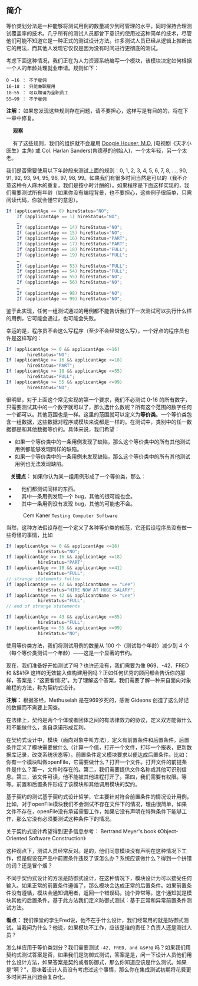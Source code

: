 ## 简介

等价类划分法是一种能够将测试用例的数量减少到可管理的水平，同时保持合理测试覆盖率的技术。几乎所有的测试人员都曾下意识的使用过这种简单的技术，尽管他们可能不知道它是一种正式的测试设计方法。许多测试人员已经从逻辑上推断出它的用法，而其他人发现它仅仅是因为没有时间进行更彻底的测试。

考虑下面这种情况，我们正在为人力资源系统编写一个模块，该模块决定如何根据一个人的年龄处理就业申请。规则如下：

```
0 –16 ： 不予雇佣
16–18 ： 只能兼职雇用
18–55 ： 可以聘请为全职员工
55–99 ： 不予雇佣
```

 **注解：** 如果您发现这些规则存在问题，请不要担心，这样写是有目的的，将在下一章中修复。

&emsp; **观察**

&emsp; 有了这些规则，我们的组织就不会雇用 [Doogie Houser, M.D.](https://zh.wikipedia.org/wiki/%E5%B0%BC%E7%88%BE%C2%B7%E6%9F%8F%E5%BE%B7%E7%83%88%C2%B7%E5%A4%8F%E9%87%8C%E6%96%AF) (电视剧《天才小医生》主角) 或 Col. Harlan Sanders(肯德基的创始人)，一个太年轻，另一个太老。

我们是否需要使用以下年龄段来测试上面的规则：0, 1, 2, 3, 4, 5, 6, 7, 8, ..., 90, 91, 92, 93, 94, 95, 96, 97, 98, 99。如果我们有很多时间当然是可以的（我不介意这种令人麻木的重复，我们是按小时计酬的）。如果程序是下面这样实现的，我们需要测试所有年龄（如果你没有编程背景，也不要担心，这些例子很简单，只需阅读代码，你就会懂它的意思）。

```java
If (applicantAge == 0) hireStatus="NO";
    If (applicantAge == 1) hireStatus="NO";
    …
    If (applicantAge == 14) hireStatus="NO";
    If (applicantAge == 15) hireStatus="NO";
    If (applicantAge == 16) hireStatus="PART";
    If (applicantAge == 17) hireStatus="PART";
    If (applicantAge == 18) hireStatus="FULL";
    If (applicantAge == 19) hireStatus="FULL";
    …
    If (applicantAge == 53) hireStatus="FULL";
    If (applicantAge == 54) hireStatus="FULL";
    If (applicantAge == 55) hireStatus="NO";
    If (applicantAge == 56) hireStatus="NO";
    …
    If (applicantAge == 98) hireStatus="NO";
    If (applicantAge == 99) hireStatus="NO";
```

鉴于此实现，任何一组测试通过的用例都不能告诉我们下一次测试可以执行什么样的用例，它可能会通过，也可能会失败。

幸运的是，程序员不会这么写程序（至少不会经常这么写），一个好点的程序员也许是这样写的：

```java
If (applicantAge >= 0 && applicantAge <=16)
        hireStatus="NO";
If (applicantAge >= 16 && applicantAge <=18)
        hireStatus="PART";
If (applicantAge >= 18 && applicantAge <=55)
        hireStatus="FULL";
If (applicantAge >= 55 && applicantAge <=99)
        hireStatus="NO";
```

很明显，对于上面这个常见实现的第一个要求，我们不必测试 0-16 的所有数字，只需要测试其中的一个数字就可以了，那么选什么数呢？所有这个范围的数字任何一个都可以。其他范围也是一样。这里的范围就可以定义为**等价类**。一个等价类包含一组数据，这些数据对程序或模块来说都是一样的。在测试中，类别中的任一数据都是和其他数据等价的。具体来说，我们希望：

- 如果一个等价类中的一条用例发现了缺陷，那么这个等价类中的所有其他测试用例都能够发现同样的缺陷。
- 如果一个等价类中的一条用例未发现缺陷，那么这个等价类中的所有其他测试用例也无法发现缺陷。

&nbsp;&nbsp; **关键点：** 如果你认为某一组用例形成了一个等价类，那么：

- &emsp; 他们都测试同样的东西。
- &emsp; 其中一条用例发现一个 bug，其他的很可能也会。
- &emsp; 其中一条用例没有发现 bug，其他的可能也不会。

&emsp;&emsp;&emsp; Cem Kaner  `Testing Computer Software`

当然，这种方法假设存在一个定义了各种等价类的规范，它还假设程序员没有做一些奇怪的事情，比如

```java
If (applicantAge >= 0 && applicantAge <=16)
            hireStatus="NO";
If (applicantAge >= 16 && applicantAge <=18)
            hireStatus="PART";
If (applicantAge >= 18 && applicantAge <=41)
            hireStatus="FULL";
// strange statements follow
If (applicantAge == 42 && applicantName == "Lee")
            hireStatus="HIRE NOW AT HUGE SALARY";
If (applicantAge == 42 && applicantName <> "Lee")
            hireStatus="FULL";
// end of strange statements

If (applicantAge >= 43 && applicantAge <=55)
            hireStatus="FULL";
If (applicantAge >= 55 && applicantAge <=99)
            hireStatus="NO";
```

使用等价类方法，我们将测试用例的数量从 100 个（测试每个年龄）减少到 4 个（每个等价类测试一个年龄）——这是一个显著的节约。

现在，我们准备好开始测试了吗？也许还没有，我们需要为像 969、-42、FRED 和 &$#!@ 这样的无效输入值构建用例吗？正如任何优秀的顾问都会告诉你的那样，答案是：“这要看情况”。为了理解这个答案，我们需要了解一种来自面向对象编程的方法，称为契约式设计。

 **注解：** 根据圣经，Methuselah 是在969岁死的，感谢 Gideons 创造了这么好记的数据而不需要上网查。

在法律上，契约是两个个体或者团体之间的有法律效力的协议，定义双方能做什么和不能做什么，各自承诺形成互利。

在契约式设计中，模块（面向对象中叫方法），定义有前置条件和后置条件。后置条件定义了模块需要做什么（计算一个值，打开一个文件，打印一个报表，更新数据库记录，改变系统状态等）。前置条件定义模块要求以便达成后置条件。比如：你有一个模块叫做openFile，它需要做什么？打开一个文件。打开文件的前提条件是什么？第一，文件时存在的。第二，我们需要提供文件名称或其他可识别信息。第三，该文件可读，他不能被其他进程打开了。第四，我们需要有权限。等等。前置和后置条件形成了该模块和其他调用模块的契约。

基于契约的测试基于契约式设计哲学，它主要针对符合前置条件的情况设计用例，比如，对于openFile模块我们不会测试不存在文件下的情况，理由很简单，如果文件不存在，openFile没有承诺需要工作，如果它没有声明在特殊条件下能够工作，那么它没有必须要测试这种条件下的情况。

关于契约式设计希望得到更多信息参考： Bertrand Meyer's book 《Object-Oriented Software Construction》 

这种观点下，测试人员经常反对。是的，他们同意模块没有声明在这种情况下工作，但是假设在产品中前置条件违反了该怎么办？系统应该做什么？得到一个拼错的词？还是冒个烟？

不同于契约式设计的方法是防御式设计，在这种情况下，模块设计为可以接受任何输入。如果正常的前置条件遵循了，那么模块会达成正常的后置条件。如果前置条件没有遵循，模块会通知调用者，返回一个错误码，抛个异常等。这个通知就是模块其他的后置条件。基于此方法我们定义防御式测试：基于正常和异常前置条件测试方法。

 **看点：** 我们课堂的学生Fred说，他不在乎什么设计，我们经常用的就是防御式测试。当我问为什么？他说，如果模块不工作，应该是谁的责任？负责人还是测试人员？

怎么样应用于等价类划分？我们需要测试 `-42, FRED, and &$#!@` 吗？如果我们用契约式测试答案是否，如果我们是防御式测试，答案是是，问一下设计人员他们用什么设计方法，如果答案是契约或者防御式，那么你知道应该是什么测试。如果是“啊？”，意味着设计人员没有考虑过这个事情，那么你在集成测试初期将花费更多时间并且问题会复杂化。